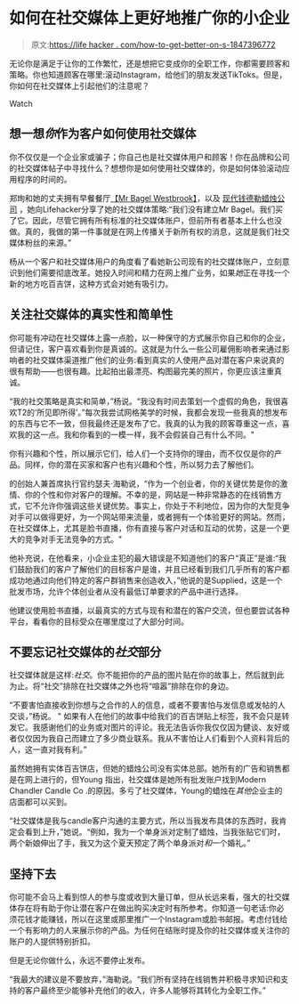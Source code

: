 # 如何在社交媒体上更好地推广你的小企业

> 原文:[https://life hacker . com/how-to-get-better-on-s-1847396772](https://lifehacker.com/how-to-get-better-at-promoting-your-small-business-on-s-1847396772)

无论你是满足于让你的工作繁忙，还是想把它变成你的全职工作，你都需要顾客和策略。你也知道顾客在哪里:滚动Instagram，给他们的朋友发送TikToks。但是，你如何在社交媒体上引起他们的注意呢？

Watch

## **想一想*你*作为客户如何使用社交媒体**

你不仅仅是一个企业家或骗子；你自己也是社交媒体用户和顾客！你在品牌和公司的社交媒体帖子中寻找什么？想想你是如何使用社交媒体的，你是如何体验滚动应用程序的时间的。

郑珣和她的丈夫拥有早餐餐厅[【Mr Bagel Westbrook】](https://www.facebook.com/misterbagelwestbrook/)，以及 [现代钱德勒蜡烛公司](https://www.instagram.com/modernchandlercandleco/?hl=en) ，她向Lifehacker分享了她的社交媒体策略:“我们没有建立Mr Bagel。我们买了它。因此，尽管它拥有所有标准的社交媒体账户，但前所有者基本上什么也没做。真的，我做的第一件事就是在网上传播关于新所有权的消息，这就是我们社交媒体粉丝的来源。”

杨从一个客户和社交媒体用户的角度看了看她新公司现有的社交媒体账户，立刻意识到他们需要彻底改革。她投入时间和精力在网上推广业务，如果*她*正在寻找一个新的地方吃百吉饼，这种方式会对她有吸引力。

## 关注社交媒体的真实性和简单性

你可能有冲动在社交媒体上露一点脸，以一种保守的方式展示你自己和你的企业，但请记住，客户喜欢看到你是真诚的。这就是为什么一些公司雇佣影响者来通过影响者的社交媒体渠道推广他们的业务:看到真实的人使用产品对潜在客户来说真的很有帮助——也很有趣。比起拍出最漂亮、构图最完美的照片，你更应该注重真诚。

“我的社交策略是真实和简单，”杨说。“我没有时间去策划一个虚假的角色，我很喜欢T2的‘所见即所得’。”每次我尝试网格美学的时候，我都会发现一些我真的想发布的东西与它不一致，但我最终还是发布了它。我真的认为我的顾客尊重这一点，喜欢我的这一点。我和你看到的一模一样，我不会假装自己有什么不同。"

你有兴趣和个性，所以展示它们，给人们一个支持你的理由，而不仅仅是你的产品。同样，你的潜在买家和客户也有兴趣和个性，所以努力去了解他们。

的创始人兼首席执行官约瑟夫·海勒说，“作为一个创业者，你的关键优势是你的激情、你的个性和你对客户的理解。不幸的是，网站是一种非常静态的在线销售方式，它不允许你强调这些关键优势。事实上，你处于不利地位，因为你的大型竞争对手可以做得更好，为一个网站带来流量，或者拥有一个体验更好的网站。然而，在社交媒体上，尤其是脸书直播，你有直接与客户对话和互动的优势，这是一个更大的竞争对手无法竞争的方式。"

他补充说，在他看来，小企业主犯的最大错误是不知道他们的客户“真正”是谁:“我们鼓励我们的客户了解他们的目标客户是谁，并且已经看到我们几乎所有的客户都成功地通过向他们特定的客户群销售来创造收入，”他说的是Supplied，这是一个批发市场，允许个体创业者从没有最低订单要求的产品中进行选择。

他建议使用脸书直播，以最真实的方式与现有和潜在的客户交流，但也要尝试各种平台，看看你的目标受众在哪里度过了大部分时间。

## **不要忘记社交媒体的*社交*部分**

社交媒体就是这样:*社交*。你不能把你的产品的图片贴在你的故事上，然后就到此为止。将“社交”排除在社交媒体之外也将“喧嚣”排除在你的身边。

“不要害怕直接收到你想与之合作的人的信息，或者不要害怕与发信息或发帖的人交谈，”杨说。 " 如果有人在他们的故事中给我们的百吉饼贴上标签，我不会只是转发它。我感谢他们的业务或对图片的评论。我无法告诉你我仅仅因为健谈、友好或者仅仅因为我自己而建立了多少商业联系。我从不害怕让人们看到个人资料背后的人，这一直对我有利。”

虽然她拥有实体百吉饼店，但她的蜡烛公司没有实体总部。她所有的广告和销售都是在网上进行的，但Young 指出，社交媒体是她所有批发账户找到Modern Chandler Candle Co .的原因。多亏了社交媒体，Young的蜡烛在*其他*企业主的店面都可以买到。

“社交媒体是我与candle客户沟通的主要方式，所以当我发布具体的东西时，我肯定会看到上升，”她说。“例如，我为一个单身派对定制了蜡烛，当我张贴它们时，两个新娘伸出了手，我又为这个夏天预定了两个单身派对*和*一个婚礼。”

## **坚持下去**

你可能不会马上看到惊人的参与度或收到大量订单，但从长远来看，强大的社交媒体存在将有助于你让潜在客户在做出购买决定时有所参考。你知道一句老话:你必须花钱才能赚钱，所以在这里或那里推广一个Instagram或脸书邮报。考虑付钱给一个有影响力的人来展示你的产品。为任何在结账时提及你的社交媒体或关注你的账户的人提供特别折扣。

但是无论你做什么，永远不要停止发布。

“我最大的建议是不要放弃，”海勒说。“我们所有坚持在线销售并积极寻求知识和支持的客户最终至少能够补充他们的收入，许多人能够将其转化为全职工作。”